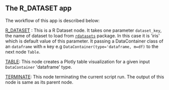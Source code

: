 ## The R_DATASET app

The workflow of this app is described below:

[R_DATASET](https://github.com/flojoy-io/nodes/blob/main/GENERATORS/SAMPLE_DATASET/R_DATASET/R_DATASET.py) : This is a R Dataset node. It takes one parameter  `dataset_key`, the name of dataset to load from [`rdatasets`](https://github.com/vincentarelbundock/Rdatasets/tree/master/csv/datasets) package. In this case it is 'iris' which is default value of this parameter. It passing a DataContainer class of an `dataframe` with `m` key e.g `DataContainer(type='dataframe, m=df)` to the next node `Table`.

[TABLE](https://github.com/flojoy-io/nodes/blob/main/VISUALIZERS/PLOTLY/TABLE/TABLE.py): This node creates a Plotly table visualization for a given input `DataContainer` 'dataframe' type.

[TERMINATE](https://github.com/flojoy-io/nodes/blob/main/LOGIC_GATES/TERMINATORS/END.py): This node terminating the current script run. The output of this node is same as its parent node.
